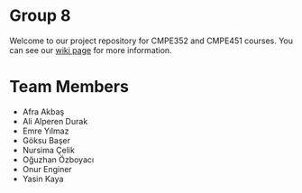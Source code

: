 # Group 8

Welcome to our project repository for CMPE352 and CMPE451 courses. You can see our [wiki page](https://github.com/bounswe/bounswe2020group8/wiki) for more information.

# Team Members

* Afra Akbaş
* Ali Alperen Durak
* Emre Yılmaz
* Göksu Başer
* Nursima Çelik
* Oğuzhan Özboyacı
* Onur Enginer
* Yasin Kaya
